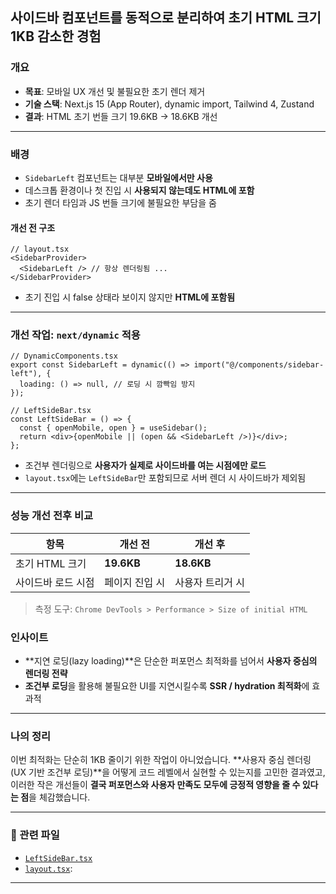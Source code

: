 ## 사이드바 컴포넌트를 동적으로 분리하여 초기 HTML 크기 1KB 감소한 경험

### 개요

- **목표**: 모바일 UX 개선 및 불필요한 초기 렌더 제거
- **기술 스택**: Next.js 15 (App Router), dynamic import, Tailwind 4, Zustand
- **결과**: HTML 초기 번들 크기 19.6KB → 18.6KB 개선

---

### 배경

- `SidebarLeft` 컴포넌트는 대부분 **모바일에서만 사용**
- 데스크톱 환경이나 첫 진입 시 **사용되지 않는데도 HTML에 포함**
- 초기 렌더 타임과 JS 번들 크기에 불필요한 부담을 줌

#### 개선 전 구조

```tsx
// layout.tsx
<SidebarProvider>
  <SidebarLeft /> // 항상 렌더링됨 ...
</SidebarProvider>
```

- 초기 진입 시 false 상태라 보이지 않지만 **HTML에 포함됨**

---

### 개선 작업: `next/dynamic` 적용

```tsx
// DynamicComponents.tsx
export const SidebarLeft = dynamic(() => import("@/components/sidebar-left"), {
  loading: () => null, // 로딩 시 깜빡임 방지
});
```

```tsx
// LeftSideBar.tsx
const LeftSideBar = () => {
  const { openMobile, open } = useSidebar();
  return <div>{openMobile || (open && <SidebarLeft />)}</div>;
};
```

- 조건부 렌더링으로 **사용자가 실제로 사이드바를 여는 시점에만 로드**
- `layout.tsx`에는 `LeftSideBar`만 포함되므로 서버 렌더 시 사이드바가 제외됨

---

### 성능 개선 전후 비교

| 항목               | 개선 전        | 개선 후          |
| ------------------ | -------------- | ---------------- |
| 초기 HTML 크기     | **19.6KB**     | **18.6KB**       |
| 사이드바 로드 시점 | 페이지 진입 시 | 사용자 트리거 시 |

> 측정 도구: `Chrome DevTools > Performance > Size of initial HTML`

### 인사이트

- \*\*지연 로딩(lazy loading)\*\*은 단순한 퍼포먼스 최적화를 넘어서 **사용자 중심의 렌더링 전략**
- **조건부 로딩**을 활용해 불필요한 UI를 지연시킬수록 **SSR / hydration 최적화**에 효과적

---

### 나의 정리

이번 최적화는 단순히 1KB 줄이기 위한 작업이 아니었습니다.
\*\*사용자 중심 렌더링(UX 기반 조건부 로딩)\*\*을 어떻게 코드 레벨에서 실현할 수 있는지를 고민한 결과였고,
이러한 작은 개선들이 **결국 퍼포먼스와 사용자 만족도 모두에 긍정적 영향을 줄 수 있다는 점**을 체감했습니다.

---

### 📎 관련 파일

- [`LeftSideBar.tsx`](https://github.com/KIMLENDING/health-helper-app/blob/master/components/LayoutCompents/LeftSideBar.tsx)
- [`layout.tsx`](https://github.com/KIMLENDING/health-helper-app/blob/master/app/dashboard/layout.tsx):

---
